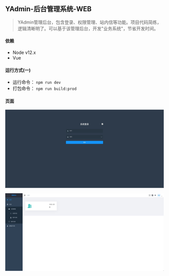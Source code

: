 ## YAdmin-后台管理系统-WEB
> YAdmin管理后台，包含登录、权限管理、站内信等功能。项目代码简练，逻辑清晰明了。可以基于该管理后台，开发"业务系统"，节省开发时间。

#### 依赖
- Node v12.x
- Vue
#### 运行方式(一)
- 运行命令： `npm run dev`
- 打包命令： `npm run build:prod`

#### 页面

![登陆页面](https://github.com/study825/YAdmin-Web/blob/master/WechatIMG125.jpeg)

![面板](https://github.com/study825/YAdmin-Web/blob/master/WechatIMG126.jpeg)
